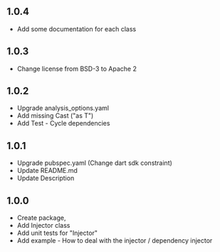 ## 1.0.4

- Add some documentation for each class


## 1.0.3

- Change license from BSD-3 to Apache 2

## 1.0.2

- Upgrade analysis_options.yaml
- Add missing Cast ("as T")
- Add Test - Cycle dependencies

## 1.0.1

- Upgrade pubspec.yaml (Change dart sdk constraint)
- Update README.md
- Update Description


## 1.0.0

- Create package, 
- Add Injector class
- Add unit tests for "Injector"
- Add example - How to deal with the injector / dependency injector 
